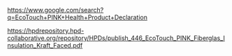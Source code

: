 https://www.google.com/search?q=EcoTouch+PINK+Health+Product+Declaration

https://hpdrepository.hpd-collaborative.org/repository/HPDs/publish_446_EcoTouch_PINK_Fiberglas_Insulation_Kraft_Faced.pdf
